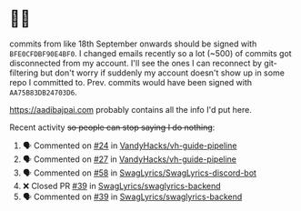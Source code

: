 # 👋🏻
<!--
**aadibajpai/aadibajpai** is a ✨ _special_ ✨ repository because its `README.md` (this file) appears on your GitHub profile.
-->
commits from like 18th September onwards should be signed with `BFE0CFDBF90E4BF0`. I changed emails recently so a lot (~500) of commits got disconnected from my account. I'll see the ones I can reconnect by git-filtering but don't worry if suddenly my account doesn't show up in some repo I committed to. Prev. commits would have been signed with `AA75B83DB24703D6`.

https://aadibajpai.com probably contains all the info I'd put here.

Recent activity ~~so people can stop saying I do nothing~~:
<!--START_SECTION:activity-->
1. 🗣 Commented on [#24](https://github.com/VandyHacks/vh-guide-pipeline/issues/24) in [VandyHacks/vh-guide-pipeline](https://github.com/VandyHacks/vh-guide-pipeline)
2. 🗣 Commented on [#27](https://github.com/VandyHacks/vh-guide-pipeline/issues/27) in [VandyHacks/vh-guide-pipeline](https://github.com/VandyHacks/vh-guide-pipeline)
3. 🗣 Commented on [#58](https://github.com/SwagLyrics/SwagLyrics-discord-bot/issues/58) in [SwagLyrics/SwagLyrics-discord-bot](https://github.com/SwagLyrics/SwagLyrics-discord-bot)
4. ❌ Closed PR [#39](https://github.com/SwagLyrics/swaglyrics-backend/pull/39) in [SwagLyrics/swaglyrics-backend](https://github.com/SwagLyrics/swaglyrics-backend)
5. 🗣 Commented on [#39](https://github.com/SwagLyrics/swaglyrics-backend/issues/39) in [SwagLyrics/swaglyrics-backend](https://github.com/SwagLyrics/swaglyrics-backend)
<!--END_SECTION:activity-->
